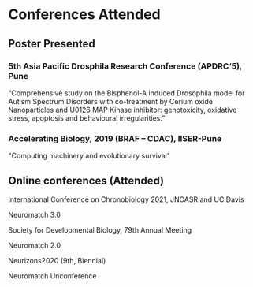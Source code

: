 # Conferences Attended

## Poster Presented

### 5th Asia Pacific Drosphila Research Conference (APDRC‘5), Pune
“Comprehensive study on the Bisphenol-A induced Drosophila model for Autism Spectrum Disorders with co-treatment by Cerium oxide Nanoparticles and U0126 MAP Kinase inhibitor: genotoxicity, oxidative stress, apoptosis and behavioural irregularities.” 

### Accelerating Biology, 2019 (BRAF – CDAC), IISER-Pune
"Computing machinery and evolutionary survival"

## Online conferences (Attended)

International Conference on Chronobiology 2021, JNCASR and UC Davis

Neuromatch 3.0

Society for Developmental Biology, 79th Annual Meeting

Neuromatch 2.0

Neurizons2020 (9th, Biennial)

Neuromatch Unconference
